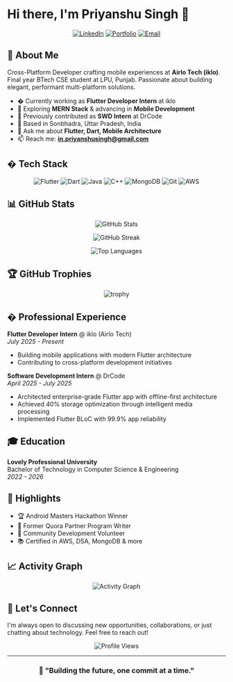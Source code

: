 # Hi there, I'm Priyanshu Singh 👋

<div align="center">
  
  [![LinkedIn](https://img.shields.io/badge/LinkedIn-0077B5?style=for-the-badge&logo=linkedin&logoColor=white)](https://www.linkedin.com/in/priyanshusingh-in/)
  [![Portfolio](https://img.shields.io/badge/Portfolio-000000?style=for-the-badge&logo=About.me&logoColor=white)](https://portfolly.io/priyanshusingh)
  [![Email](https://img.shields.io/badge/Email-D14836?style=for-the-badge&logo=gmail&logoColor=white)](mailto:in.priyanshusingh@gmail.com)

</div>

## 🚀 About Me

Cross-Platform Developer crafting mobile experiences at **Airlo Tech (iklo)**. Final year BTech CSE student at LPU, Punjab. Passionate about building elegant, performant multi-platform solutions.

- � Currently working as **Flutter Developer Intern** at iklo
- 🌱 Exploring **MERN Stack** & advancing in **Mobile Development**
- 💼 Previously contributed as **SWD Intern** at DrCode
- 📍 Based in Sonbhadra, Uttar Pradesh, India
- 💬 Ask me about **Flutter, Dart, Mobile Architecture**
- 📫 Reach me: **<in.priyanshusingh@gmail.com>**

## � Tech Stack

<div align="center">

![Flutter](https://img.shields.io/badge/Flutter-02569B?style=for-the-badge&logo=flutter&logoColor=white)
![Dart](https://img.shields.io/badge/Dart-0175C2?style=for-the-badge&logo=dart&logoColor=white)
![Java](https://img.shields.io/badge/Java-ED8B00?style=for-the-badge&logo=openjdk&logoColor=white)
![C++](https://img.shields.io/badge/C++-00599C?style=for-the-badge&logo=c%2B%2B&logoColor=white)
![MongoDB](https://img.shields.io/badge/MongoDB-4EA94B?style=for-the-badge&logo=mongodb&logoColor=white)
![Git](https://img.shields.io/badge/Git-F05032?style=for-the-badge&logo=git&logoColor=white)
![AWS](https://img.shields.io/badge/AWS-232F3E?style=for-the-badge&logo=amazon-aws&logoColor=white)

</div>

## 📊 GitHub Stats

<div align="center">
  
  ![GitHub Stats](https://github-readme-stats.vercel.app/api?username=priyanshusingh-in&show_icons=true&theme=radical&hide_border=true&bg_color=0D1117&title_color=F85D7F&icon_color=F8D866)
  
  ![GitHub Streak](https://streak-stats.demolab.com/?user=priyanshusingh-in&theme=radical)
  
  ![Top Languages](https://github-readme-stats.vercel.app/api/top-langs/?username=priyanshusingh-in&layout=compact&theme=radical&hide_border=true&bg_color=0D1117&title_color=F85D7F&text_color=FFFFFF)

</div>

## 🏆 GitHub Trophies

<div align="center">
  
  ![trophy](https://github-profile-trophy.vercel.app/?username=priyanshusingh-in&theme=radical&no-frame=true&no-bg=true&row=1&column=7)
  
</div>

## � Professional Experience

**Flutter Developer Intern** @ iklo (Airlo Tech)  
*July 2025 - Present*

- Building mobile applications with modern Flutter architecture
- Contributing to cross-platform development initiatives

**Software Development Intern** @ DrCode  
*April 2025 - July 2025*

- Architected enterprise-grade Flutter app with offline-first architecture
- Achieved 40% storage optimization through intelligent media processing
- Implemented Flutter BLoC with 99.9% app reliability

## 🎓 Education

**Lovely Professional University**  
Bachelor of Technology in Computer Science & Engineering  
*2022 - 2026*

## 🌟 Highlights

- 🏆 Android Masters Hackathon Winner
- 📝 Former Quora Partner Program Writer
- 🤝 Community Development Volunteer
- 📚 Certified in AWS, DSA, MongoDB & more

## 📈 Activity Graph

<div align="center">
  
  ![Activity Graph](https://github-readme-activity-graph.vercel.app/graph?username=priyanshusingh-in&theme=redical&hide_border=true&bg_color=0D1117&color=F85D7F&line=F8D866&point=FFFFFF)
  
</div>

## 🤝 Let's Connect

I'm always open to discussing new opportunities, collaborations, or just chatting about technology. Feel free to reach out!

<div align="center">

![Profile Views](https://komarev.com/ghpvc/?username=priyanshusingh-in&color=F85D7F&style=for-the-badge)

</div>

---

<div align="center">
  
### 💭 "Building the future, one commit at a time."
  
</div>
